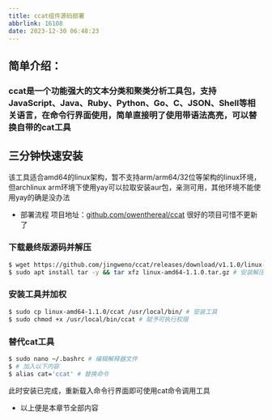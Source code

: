 ```yaml
---
title: ccat组件源码部署
abbrlink: 16108
date: 2023-12-30 06:48:23
---
```

## 简单介绍：

### ccat是一个功能强大的文本分类和聚类分析工具包，支持JavaScript、Java、Ruby、Python、Go、C、JSON、Shell等相关语言，在命令行界面使用，简单直接明了使用带语法高亮，可以替换自带的cat工具

## 三分钟快速安装

该工具适合amd64的linux架构，暂不支持arm/arm64/32位等架构的linux环境，但archlinux arm环境下使用yay可以拉取安装aur包，亲测可用，其他环境不能使用yay的确是没办法

- 部署流程
项目地址：[github.com/owenthereal/ccat](https://github.com/owenthereal/ccat)
很好的项目可惜不更新了
### 下载最终版源码并解压

``` bash
$ wget https://github.com/jingweno/ccat/releases/download/v1.1.0/linux-amd64-1.1.0.tar.gz # 下载
$ sudo apt install tar -y && tar xfz linux-amd64-1.1.0.tar.gz # 安装解压工具并解压releases
```


### 安装工具并加权

``` bash
$ sudo cp linux-amd64-1.1.0/ccat /usr/local/bin/ # 安装工具
$ sudo chmod +x /usr/local/bin/ccat # 赋予可执行权限
```


### 替代cat工具

``` bash
$ sudo nano ~/.bashrc # 编辑解释器文件
$ # 加入以下内容
$ alias cat='ccat' # 替换命令
```

此时安装已完成，重新载入命令行界面即可使用cat命令调用工具

- 以上便是本章节全部内容
